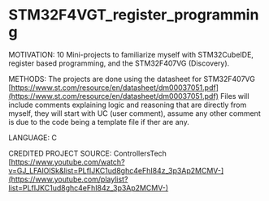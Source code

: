 # STM32F4VGT_register_programming
MOTIVATION: 10 Mini-projects to familiarize myself with STM32CubeIDE, register based programming, and the STM32F407VG (Discovery).

METHODS: The projects are done using the datasheet for STM32F407VG [https://www.st.com/resource/en/datasheet/dm00037051.pdf](https://www.st.com/resource/en/datasheet/dm00037051.pdf)
Files will include comments explaining logic and reasoning that are directly from myself, they will start with UC (user comment), assume any other comment is due to the code being a template file if ther are any.

LANGUAGE: C

CREDITED PROJECT SOURCE: ControllersTech [https://www.youtube.com/watch?v=GJ_LFAlOlSk&list=PLfIJKC1ud8ghc4eFhI84z_3p3Ap2MCMV-](https://www.youtube.com/playlist?list=PLfIJKC1ud8ghc4eFhI84z_3p3Ap2MCMV-)
